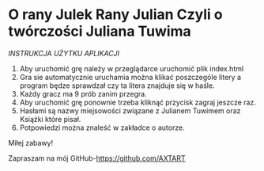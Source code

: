 # O rany Julek Rany Julian Czyli o twórczości Juliana Tuwima

*INSTRUKCJA UŻYTKU APLIKACJI*

1. Aby uruchomić grę należy w przeglądarce uruchomić plik index.html
2. Gra sie automatycznie uruchamia można klikać poszczególe litery a program będze sprawdzał czy ta litera znajduje się w haśle.
3. Każdy gracz ma 9 prób zanim przegra.
4. Aby uruchomić grę ponownie trzeba kliknąć przycisk zagraj jeszcze raz.
5. Hasłami są nazwy miejsowości związane z Julianem Tuwimem oraz Książki które pisał.
6. Potpowiedzi można znaleść w zakładce o autorze.

Miłej zabawy!

Zapraszam na mój GitHub-https://github.com/AXTART
